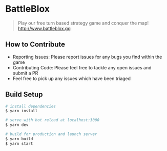 # BattleBlox
> Play our free turn based strategy game and conquer the map! http://www.battleblox.gg

## How to Contribute
- Reporting Issues: Please report issues for any bugs you find within the game
- Contributing Code: Please feel free to tackle any open issues and submit a PR
- Feel free to pick up any issues which have been triaged

## Build Setup

```bash
# install dependencies
$ yarn install

# serve with hot reload at localhost:3000
$ yarn dev

# build for production and launch server
$ yarn build
$ yarn start
```
